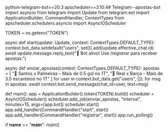 python-telegram-bot==20.3
apscheduler==3.10.4# Telegram--apostas-bot
 import asyncio
from telegram import Update
from telegram.ext import ApplicationBuilder, CommandHandler, ContextTypes
from apscheduler.schedulers.asyncio import AsyncIOScheduler

TOKEN = os.getenv("TOKEN")

async def start(update: Update, context: ContextTypes.DEFAULT_TYPE):
    context.bot_data.setdefault("users", set()).add(update.effective_chat.id)
    await update.message.reply_text("🤖 Bot ativo! Use /registrar para receber apostas.")

async def enviar_apostas(context: ContextTypes.DEFAULT_TYPE):
    apostas = [
        "🔔 Santos x Palmeiras – Mais de 0.5 gol no 1T",
        "🔔 Real x Barça – Mais de 3.5 escanteios no 1T"
    ]
    for user in context.bot_data.get("users", []):
        for msg in apostas:
            await context.bot.send_message(chat_id=user, text=msg)

def main():
    app = ApplicationBuilder().token(TOKEN).build()
    scheduler = AsyncIOScheduler()
    scheduler.add_job(enviar_apostas, "interval", minutes=15, args=[app.bot])
    scheduler.start()
    app.add_handler(CommandHandler("start", start))
    app.add_handler(CommandHandler("registrar", start))
    app.run_polling()

if __name__ == "__main__":
    main()